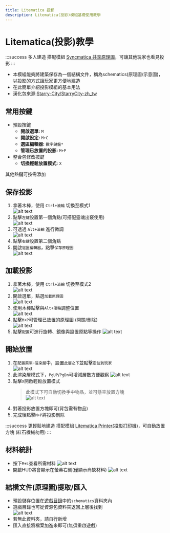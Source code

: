 ```yaml
---
title: Litematica 投影
description: Litematica(投影)模組基礎使用教學
---
```


# Litematica(投影)教學

:::success 多人建造
搭配模組 [Syncmatica 共享原理圖](/docs/mod/use/litematica/syncmatica)，可讓其他玩家也看見投影
:::

* 本模組能夠將建築保存為一個結構文件，稱為schematics(原理圖/示意圖)，以投影的方式讓玩家更方便地建造
* 在此簡單介紹投影模組的基本用法
* 漢化包來源:[Starry-City/StarryCity-zh_tw](https://github.com/Starry-City/StarryCity-zh_tw)

## 常用按鍵
* 預設按鍵
  * **開啟選單:** `M`
  * **開啟設定:** `M+C`
  * **選區編輯器:** `數字鍵盤*`
  * **管理已放置的投影:** `M+P`
* 整合包修改按鍵
  * **切換輕鬆放置模式:** `X`
  
其他熱鍵可按需添加


## 保存投影
1. 拿著木棒，使用 `Ctrl+滾輪` 切換至模式1\
    ![alt text](image.png)
2. 點擊`左鍵`設置第一個角點(可搭配靈魂出竅使用)\
    ![alt text](image-3.png)
3. 可透過 `Alt+滾輪` 進行微調\
   ![alt text](recording.gif)
4. 點擊`右鍵`設置第二個角點
5. 開啟`選區編輯器`，點擊`保存原理圖`\
   ![alt text](recording-1.gif)

## 加載投影
1. 拿著木棒，使用 `Ctrl+滾輪` 切換至模式2\
   ![alt text](image-8.png)
2. 開啟選單，點選`加載原理圖`\
   ![alt text](recording-2.gif)
3. 使用木棒點擊與`Alt+滾輪`調整位置\
   ![alt text](recording-3.gif)
4. 點擊`M+P`可管理已放置的原理圖 (開關/刪除)\
   ![alt text](image-9.png)
5. 點擊`配置`可進行旋轉、鏡像與設置原點等操作
    ![alt text](image-14.png)

## 開始放置
1. 在`配置菜單`-`渲染層`中，設置`此層之下`並點擊`定位到玩家`\
   ![alt text](recording-4.gif)
2. 此渲染層模式下，`PgUP`/`PgDn`可增減層數方便觀察
   ![alt text](recording-5.gif)
3. 點擊`X`開啟輕鬆放置模式
   > 此模式下可自動切換手中物品，並可懸空放置方塊\
   > ![alt text](image-7.png)
4. 對著投影放置方塊即可(背包需有物品)
5. 完成後點擊`M+P`將投影刪除

:::success 更輕鬆地建造
搭配模組 [Litematica Printer(投影打印機)](/docs/mod/use/litematica/printer)，可自動放置方塊 (紅石機械勿用)
:::

## 材料統計
* 按下`M+L`查看所需材料
   ![alt text](image-12.png)
* 開啟HUD將會顯示在螢幕右側(僅顯示尚缺材料)
   ![alt text](image-13.png)
   


## 結構文件(原理圖)提取/匯入
* 預設儲存位置在[遊戲目錄](/docs/other/game-path)中的`schematics`資料夾內
* 遊戲目錄也可從資源包資料夾返回上層後找到\
  ![alt text](recording-6.gif)
* 若無此資料夾，請自行新增
* 匯入直接將檔案加進來即可(無須重啟遊戲)